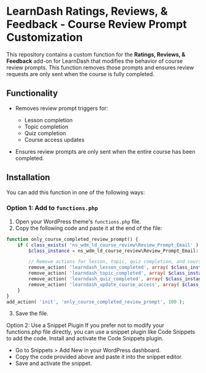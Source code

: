 # LearnDash Ratings, Reviews, & Feedback - Course Review Prompt Customization

This repository contains a custom function for the **Ratings, Reviews, & Feedback** add-on for LearnDash that modifies the behavior of course review prompts. This function removes those prompts and ensures review requests are only sent when the course is fully completed.

## Functionality

- Removes review prompt triggers for:
  - Lesson completion
  - Topic completion
  - Quiz completion
  - Course access updates

- Ensures review prompts are only sent when the entire course has been completed.

## Installation

You can add this function in one of the following ways:

### Option 1: Add to `functions.php`

1. Open your WordPress theme's `functions.php` file.
2. Copy the following code and paste it at the end of the file:

```php
function only_course_completed_review_prompt() {
    if ( class_exists( 'ns_wdm_ld_course_review\Review_Prompt_Email' ) ) {
        $class_instance = ns_wdm_ld_course_review\Review_Prompt_Email::get_instance();

        // Remove actions for lesson, topic, quiz completion, and course access updates.
        remove_action( 'learndash_lesson_completed', array( $class_instance, 'check_if_review_prompt_mail_criteria_met' ), 5, 1 );
        remove_action( 'learndash_topic_completed', array( $class_instance, 'check_if_review_prompt_mail_criteria_met' ), 5, 1 );
        remove_action( 'learndash_quiz_completed', array( $class_instance, 'handle_review_criteria_separately_on_quiz' ), 5, 2 );
        remove_action( 'learndash_update_course_access', array( $class_instance, 'handle_review_criteria_separately_on_enrollment' ), 5, 4 );
    }
}
add_action( 'init', 'only_course_completed_review_prompt', 100 );
```

3. Save the file.
   
Option 2: Use a Snippet Plugin
If you prefer not to modify your functions.php file directly, you can use a snippet plugin like Code Snippets to add the code.
Install and activate the Code Snippets plugin.
- Go to Snippets > Add New in your WordPress dashboard.
- Copy the code provided above and paste it into the snippet editor.
- Save and activate the snippet.
